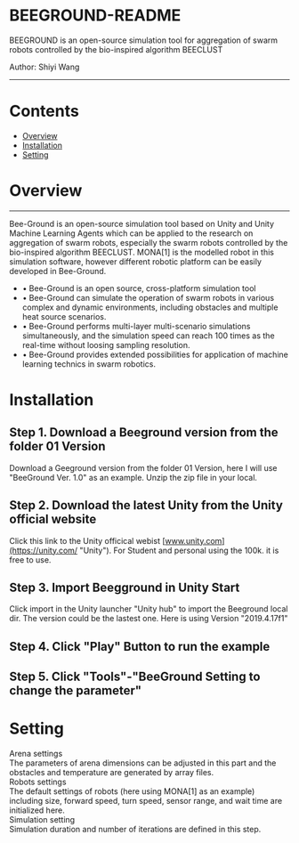 BEEGROUND-README
===========================
BEEGROUND is an open-source simulation tool for aggregation of swarm robots controlled by the bio-inspired algorithm BEECLUST

Author: Shiyi Wang

****
# Contents
* [Overview](#Overview)
* [Installation](#Installation)
* [Setting](#Setting)


# Overview
-----------
Bee-Ground is an open-source simulation tool based on Unity and Unity Machine Learning Agents which can be applied to the research on aggregation of swarm robots, especially the swarm robots controlled by the bio-inspired algorithm BEECLUST. MONA[1] is the modelled robot in this simulation software, however different robotic platform can be easily developed in Bee-Ground.

* • Bee-Ground is an open source, cross-platform simulation tool
* • Bee-Ground can simulate the operation of swarm robots in various complex and dynamic environments, including obstacles and multiple heat source scenarios. 
* • Bee-Ground performs multi-layer multi-scenario simulations simultaneously, and the simulation speed can reach 100 times as the real-time without loosing sampling resolution.
* • Bee-Ground provides extended possibilities for application of machine learning technics in swarm robotics.




# Installation
## Step 1. Download a Beeground version from the folder 01 Version
Download a Geeground version from the folder 01 Version, here I will use "BeeGround Ver. 1.0" as an example. Unzip the zip file in your local.
## Step 2. Download the latest Unity from the Unity official website
Click this link to the Unity officical webist [www.unity.com](https://unity.com/ "Unity"). For Student and personal using the 100k. it is free to use.
## Step 3. Import Beegground in Unity Start
Click import in the Unity launcher "Unity hub" to import the Beeground local dir. The version could be the lastest one. Here is using Version "2019.4.17f1"
## Step 4. Click "Play" Button to run the example
## Step 5. Click "Tools"-"BeeGround Setting to change the parameter"

# Setting
Arena settings  
The parameters of arena dimensions can be adjusted in this part and the obstacles and temperature are generated by array files.  
Robots settings  
The default settings of robots (here using MONA[1] as an example) including size, forward speed, turn speed, sensor range, and wait time are initialized here.  
Simulation setting  
Simulation duration and number of iterations are defined in this step.  
